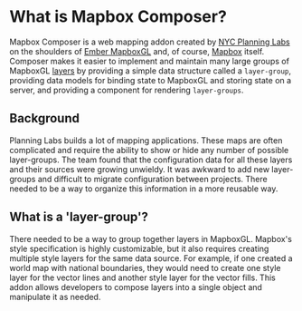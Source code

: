 # What is Mapbox Composer?

Mapbox Composer is a web mapping addon created by [NYC Planning Labs](https://planninglabs.nyc/) on the shoulders of [Ember MapboxGL](https://github.com/kturney/ember-mapbox-gl) and, of course, [Mapbox](https://www.mapbox.com) itself. Composer makes it easier to implement and maintain many large groups of MapboxGL [layers](https://www.mapbox.com/mapbox-gl-js/style-spec/#layers) by providing a simple data structure called a `layer-group`, providing data models for binding state to MapboxGL and storing state on a server, and providing a component for rendering `layer-groups`.

## Background

Planning Labs builds a lot of mapping applications. These maps are often complicated and require the ability to show or hide any number of possible layer-groups. The team found that the configuration data for all these layers and their sources were growing unwieldy. It was awkward to add new layer-groups and difficult to migrate configuration between projects. There needed to be a way to organize this information in a more reusable way.

## What is a 'layer-group'?

There needed to be a way to group together layers in MapboxGL. Mapbox's style specification is highly customizable, but it also requires creating multiple style layers for the same data source. For example, if one created a world map with national boundaries, they would need to create one style layer for the vector lines and another style layer for the vector fills. This addon allows developers to compose layers into a single object and manipulate it as needed.
